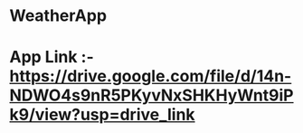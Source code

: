 # WeatherApp
# App Link :- https://drive.google.com/file/d/14n-NDWO4s9nR5PKyvNxSHKHyWnt9iPk9/view?usp=drive_link

